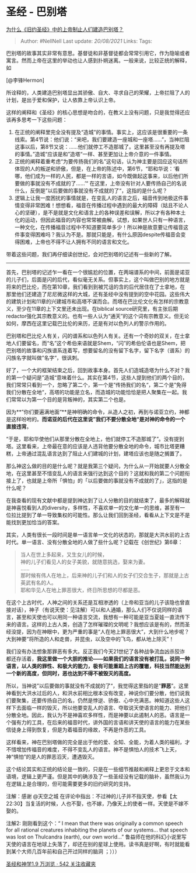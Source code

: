 # 圣经 - 巴别塔
[为什么《旧约圣经》中的上帝制止人们建造巴别塔？](https://www.zhihu.com/question/21125769/answer/372117838)

> Author: #NellNell 
Last update: *20/08/2021* 
Links:
Tags: 


巴别塔的故事其实非常有意思。基督徒和非基督徒都会常常引用它，作为隐喻或者寓言。然而上帝在这里的举动也让人感到扑朔迷离。一般来说，比较正统的解释，如

[@李锋Hermon]

所诠释的，人类建造巴别塔显出其骄傲、自大、寻求自己的荣耀，上帝拦阻了人的计划，是出于爱和保护，让人依靠上帝认识上帝。

这样的阐释和《圣经》的核心思想是吻合的，在教义上没有问题，只是我觉得还应该再多思考一下这些问题：

1.  在正统的阐释里完全没有提及“造城”的事情。事实上，这应该是很重要的一条线索。第4节说：他们说：“来吧，我们要建造一座城和一座塔……”，当神拦阻这事以后，第8节又说：……他们就停工不造那城了。这里甚至没有再提及塔的事情。”造城“应该是和”造塔“一样、甚至更加让上帝介意的一件事情。
2.  正统的阐释着重考虑“为要传扬我们的名”这句话，认为神主要是回应这句话所体现的人的叛逆和骄傲，但是，在上帝的陈述中，第6节，“耶和华说：‘看哪，他们成为一样的人民，都是一样的言语，如今既做起这事来，以后他们所要做的事就没有不成就的了……’“ 在这里，上帝没有针对人要传扬自己的名说什么，反倒是”以后要做的事就没有不成就的了“，这指的是什么呢？
3.  逻辑上让我一度困扰的事情就是，在变乱人的语言之后，福音传到地极这件事情变得非常困难！想想看，福音在传播过程中遇到的最大的障碍（姑且不论人心的坚硬），是不是就是文化和语言上的各种误差和误解，所以才有各种本土化的运动，但因此福音的内容也常常被曲解。试想，如果世人只有一种语言，一种文化，在传播福音过程中不知道要简单多少！所以神是故意要让传福音这件事变得困难吗？我认为不是。那就只能是，有什么原因despite传福音会变得困难，上帝也不得不让人拥有不同的语言和文化。

带着这些问题，我们再仔细读创世纪，会对巴别塔的记述有一些新的了解。

---

首先，巴别塔的记述乍一看在一个很尴尬的位置，在两端谱系的中间，前面是诺亚的儿子们，后面是闪的后代，看似毫无关系。但事实上，这个叫做巴别的地方就是将来的巴比伦，而在第10章，我们看到到被咒诅的含的后代居住在了士拿地，在那里他们还建造了尼尼微这样的大城，还有圣经中没有提到的空中花园。这些伟大的建筑计划和11章的兴建城市和高塔不谋而合。而塔在巴比伦文化有怎样的宗教意义，至少在11章的上下文里还未出现。在biblical source研究里，有主张后期redactor强化其宗教意义的。也有一些人认为“通天”的这个词有宗教意义。但无论如何，摩西在这里记载巴比伦的来历，还是有对以色列人的警示作用的。

  

巴别塔和巴比伦人有关，闪的谱系和以色列人有关。还有一个奇妙的双关，在士拿地人们要留名，而“名”这个希伯来语就是Shem，“闪”的希伯伦语也是Shem，把巴别塔的故事和闪族谱系连着写，想要留名的没有留下名字，留下名字（谱系）的闪族名字就叫做”名字“，很讽刺。

  

好了，一个大的框架结束之后，回到故事本身。首先人们造城造塔为什么不对？我的第一个疑问是”造城“意味着什么。其实在第4节，这些人提到他们的两个目的，我们常常只看到一个，忽略了第二个，第一个是”传扬我们的名“，第二个是”免得我们分散在全地“，高塔的功能是立名，而造城的功能恰恰是把人聚集在一起。我们常常以为第一个目的是背叛神的，其实第二个也是。

  

因为**”你们要遍满地面“**是神明确的命令，从造人之初，再到与诺亚立约，神都是这样吩咐的。**而诺亚的后代在这里说”我们不要分散全地“是对神的命令的一个直接违背**。

  

“于是，耶和华使他们从那里分散在全地上，他们就停工不造那城了”。没有提到塔。这里看来，上帝最在意的应该是人违背他要分散全地的命令，城市比塔更糟糕，上帝通过混乱语言达到了阻止人们建城的计划，建塔应该也是随之搁置了。

  

那么神这么做的目的是什么呢？就是我第三个疑问，为什么从一开始就要人分散全地，在这里甚至不惜变乱人的语言来强行达到这个目的？这就和我的第二个问题衔接上了，也就是上帝所「惧怕」的「以后要做的事就没有不成就的了」，这指的是什么呢？

  

在我查看的现有文献中都是提到神达到了让人分散的目的就结束了，最多的解释就是神喜悦看到人的diversity，多样性，不喜欢单一的文化单一的思维，甚至有一位拉比提到了单一导致集权的可能性。那么让我们回到圣经，看看从上下文是不是能找到更加恰当的答案。

  

其实，人类有很长一段时间是单一语言单一文化的状态的，那就是大洪水前的上古时代。单一语言、没有分散全地的人做了些什么呢？记载在《创世纪》第6章：

> 当人在世上多起来，又生女儿的时候，  
> 神的儿子们看见人的女子美貌，就随意挑选，娶来为妻。  
> ……  
> 那时候有伟人在地上，后来神的儿子们和人的女子们交合生子，那就是上古英武有名的人。  
> 耶和华见人在地上罪恶很大，终日所思想的尽都是恶。

在这个上古时代，人神之间的关系还是互相渗透的（上帝和亚当的儿子该隐也曾直接对话），神子（有说天使：见注解）可以和人通婚，那么人们不仅说同样的语言，甚至和天使也可以用同一种语言交流，我想有一种可能是亚当夏娃一直流传下来的语言。这样的上古人类，创造了怎样璀璨的文明呢？我想应该是有的，然而圣经没提，因为在神眼中，更为严重的事是“人在地上罪恶很大”，大到什么地步呢？大到神要“将所造的人和走兽，并昆虫，以及空中的飞鸟，都从地上除灭”！

  

我们没有办法想象那罪恶有多大。反正我们今天21世纪了各种战争流血凶杀狡诈都还存活着，**我这里做一个大胆的推论——如果我们的语言没有被打乱，说同一种语言，以人类的罪性、和极大的能力，极有可能重蹈上古的覆辙，科技当然能达到一个新的高度，但同时，恶也达到不得不被毁灭的高度。**

  

所以，当神说”以后要做的事就没有不成就的了“，我觉得这里指的是“**罪恶**”。这里神看到大洪水过后的人，和洪水前相比根本没有改变，神说你们要分散，他们说我们要聚集，还要传扬自己的名，仍然是悖逆、骄傲、心中充满恶。神知道这些人这样下去面临一样的毁灭，所以他要变乱人的语言、夺取说天使语言的能力、把他们分散全地。因此，我认为不是神喜欢多样性，而是神要以此遏制人的恶。语言是一个强有力的工具，在后来的福音时代，讲外国的言语和讲天使的语言的能力在某些信徒身上得到恢复，但是为着福音的缘故，不再是作恶的工具。

  

这样看来，神在巴别塔做的完全是出于他的爱、全知、全能，为着人类的福利，才不惜增加传福音的难度，不得不变乱人的语言。神不是惧怕人的技术飞上天，神“惧怕”的是人的罪恶滔天，遭遇毁灭。

  

这个结论其实和正统的结论是一致的，只是在一些细节推敲和阐释上更忠于文本和语境，逻辑上更严谨。但是其中的确涉及了一些圣经没有记载的脑补，虽然我认为在逻辑上是合理的，但可能需要更多的旧约研究的支持。

  

注解：感谢 @天空之城 在评论中指出：不过神的儿子并不指天使，参看【太22:30】当复活的时候，人也不娶，也不嫁，乃像天上的使者一样。天使是不嫁不娶的。

注解2: 刚刚看到这个：“ I mean that there was originally a common speech for all rational creatures inhabiting the planets of our systems... that speech was lost on Thulcandra (earth), our own world...” 鲁益师在他的科幻小说里写天使的语言在地球上失落了，却还在别的星球上使用。读书真是好啊，有时就能看到某个大师几百年前和自己开过同样的脑洞 ；）））

[圣经和神学1.9 万浏览 · 542 关注收藏夹](https://www.zhihu.com/collection/313814574)